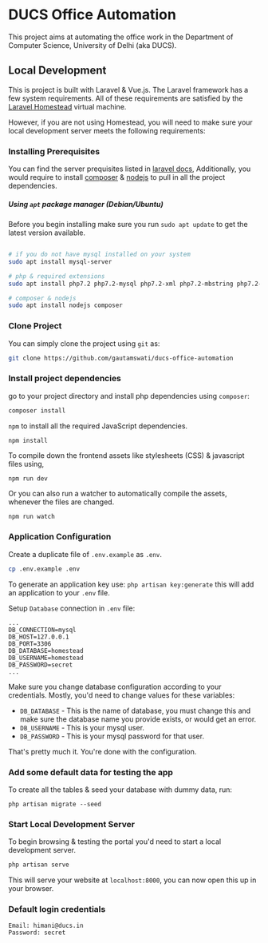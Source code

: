 # DUCS Office Automation

This project aims at automating the office work in the Department of Computer Science, University of Delhi (aka DUCS).

## Local Development
This is project is built with Laravel & Vue.js. The Laravel framework has a few system requirements. All of these requirements are satisfied by the [Laravel Homestead](https://laravel.com/docs/6.x/homestead) virtual machine.

However, if you are not using Homestead, you will need to make sure your local development server meets the following requirements:

### Installing Prerequisites

You can find the server prequisites listed in [laravel docs](https://laravel.com/docs/6.x#server-requirements), Additionally, you would require to install [composer](https://getcomposer.org/) & [nodejs](https://nodejs.org/en/) to pull in all the project dependencies.

##### Using `apt` package manager (Debian/Ubuntu)
Before you begin installing make sure you run `sudo apt update` to get the latest version available.

```bash

# if you do not have mysql installed on your system
sudo apt install mysql-server

# php & required extensions
sudo apt install php7.2 php7.2-mysql php7.2-xml php7.2-mbstring php7.2-bcmath php7.2-sqlite php7.2-json

# composer & nodejs
sudo apt install nodejs composer
```

### Clone Project
You can simply clone the project using `git` as:

```bash
git clone https://github.com/gautamswati/ducs-office-automation
```

### Install project dependencies

go to your project directory and install php dependencies using `composer`:

```bash
composer install
```

`npm` to install all the required JavaScript dependencies.

```bash
npm install
```

To compile down the frontend assets like stylesheets (CSS) & javascript files using,

```
npm run dev
```

Or you can also run a watcher to automatically compile the assets, whenever the files are changed.

```
npm run watch
```

### Application Configuration

Create a duplicate file of `.env.example` as `.env`.

```bash
cp .env.example .env
```

To generate an application key use: 
`php artisan key:generate` this will add an application to your `.env` file. 

Setup `Database` connection in `.env` file:

```env
...
DB_CONNECTION=mysql
DB_HOST=127.0.0.1
DB_PORT=3306
DB_DATABASE=homestead
DB_USERNAME=homestead
DB_PASSWORD=secret
...
```
Make sure you change database configuration according to your credentials. Mostly, you'd need to change values for these variables:

- `DB_DATABASE` - This is the name of database, you must change this and make sure the database name you provide exists, or would get an error.
- `DB_USERNAME` - This is your mysql user.
- `DB_PASSWORD` - This is your mysql password for that user.

That's pretty much it. You're done with the configuration.

### Add some default data for testing the app
To create all the tables & seed your database with dummy data, run:

```
php artisan migrate --seed
```

### Start Local Development Server

To begin browsing & testing the portal you'd need to start a local development server.

```bash
php artisan serve
```

This will serve your website at `localhost:8000`, you can now open this up in your browser.

### Default login credentials

```
Email: himani@ducs.in
Password: secret
```
